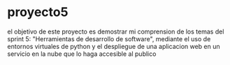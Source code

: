 # proyecto5

el objetivo de este proyecto es demostrar mi comprension de los temas del sprint 5: "Herramientas de desarrollo de software", mediante el uso de entornos virtuales de python y el despliegue de una aplicacion web en un servicio en la nube que lo haga accesible al publico 

